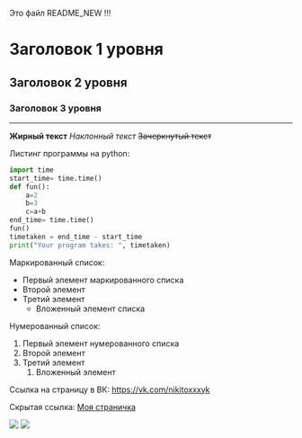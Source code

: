 Это файл README_NEW !!!

# Заголовок 1 уровня
## Заголовок 2 уровня
### Заголовок 3 уровня

---------

**Жирный текст**
*Наклонный текст*
~~Зачеркнутый текст~~

Листинг программы на python:
```python
import time
start_time= time.time()
def fun():
    a=2
    b=3
    c=a+b
end_time= time.time()
fun()
timetaken = end_time - start_time
print("Your program takes: ", timetaken)
```

Маркированный список:
+ Первый элемент маркированного списка
+ Второй элемент
+ Третий элемент
  + Вложенный элемент списка

Нумерованный список:
1. Первый элемент нумерованного списка
2. Второй элемент
3. Третий элемент
    1. Вложенный элемент


Ссылка на страницу в ВК:
https://vk.com/nikitoxxxyk

Скрытая ссылка:
[Моя страничка](https://vk.com/nikitoxxxyk)

![](https://papik.pro/grafic/uploads/posts/2023-04/1681565600_papik-pro-p-logotip-oksimirona-vektor-16.jpg)
![](https://sun9-78.userapi.com/impg/Fdy1Dofo2xXTUyhIV1Mv9LW7iYx7f2zI5swzbg/8HwspaZIH-E.jpg?size=1160x1544&quality=95&sign=6cc2353e028dfe58937c5b543dab38cf&type=album)


